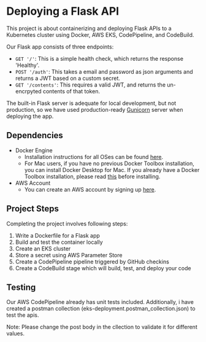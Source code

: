 # Deploying a Flask API

This project is about containerizing and deploying Flask APIs to a Kubernetes cluster using Docker, AWS EKS, CodePipeline, and CodeBuild.

Our Flask app consists of three endpoints:

- `GET '/'`: This is a simple health check, which returns the response 'Healthy'. 
- `POST '/auth'`: This takes a email and password as json arguments and returns a JWT based on a custom secret.
- `GET '/contents'`: This requires a valid JWT, and returns the un-encrpyted contents of that token. 

The built-in Flask server is adequate for local development, but not production, so we have used production-ready [Gunicorn](https://gunicorn.org/) server when deploying the app.

## Dependencies

- Docker Engine
    - Installation instructions for all OSes can be found [here](https://docs.docker.com/install/).
    - For Mac users, if you have no previous Docker Toolbox installation, you can install Docker Desktop for Mac. If you already have a Docker Toolbox installation, please read [this](https://docs.docker.com/docker-for-mac/docker-toolbox/) before installing.
 - AWS Account
     - You can create an AWS account by signing up [here](https://aws.amazon.com/#).
     
## Project Steps

Completing the project involves following steps:

1. Write a Dockerfile for a Flask app
2. Build and test the container locally
3. Create an EKS cluster
4. Store a secret using AWS Parameter Store
5. Create a CodePipeline pipeline triggered by GitHub checkins
6. Create a CodeBuild stage which will build, test, and deploy your code

## Testing

Our AWS CodePipeline already has unit tests included. Additionally, i have created a postman collection (eks-deployment.postman_collection.json) to test the apis.

Note: Please change the post body in the cllection to validate it for different values.
